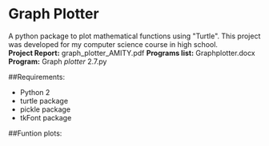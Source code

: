 Graph Plotter 
================
A python package to plot mathematical functions using "Turtle". This project was developed for my computer science course in high school.  
**Project Report:** graph_plotter_AMITY.pdf
**Programs list:** Graphplotter.docx
**Program:** Graph _plotter_ 2.7.py

##Requirements:
* Python 2
* turtle package 
* pickle package
* tkFont package

##Funtion plots:
